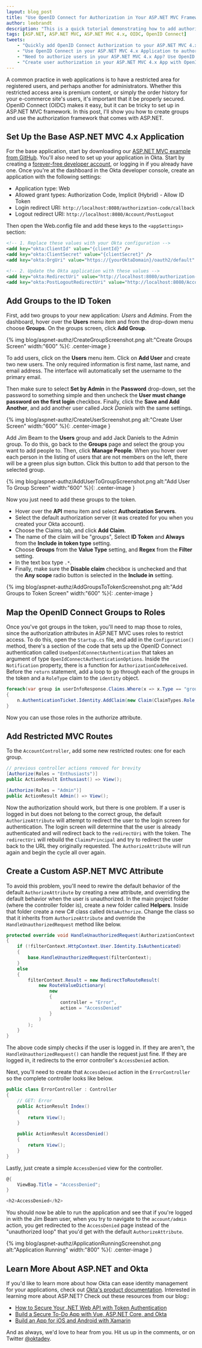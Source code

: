 ```yaml
---
layout: blog_post
title: "Use OpenID Connect for Authorization in Your ASP.NET MVC Framework 4.x App"
author: leebrandt
description: "This is a quick tutorial demonstrating how to add authorization to an ASP.NET MVC Application using OpenID Connect and Okta."
tags: [ASP.NET, ASP.NET MVC, ASP.NET MVC 4.x, OIDC, OpenID Connect]
tweets:
    - "Quickly add OpenID Connect Authorization to your ASP.NET MVC 4.x Application"
    - "Use OpenID Connect in your ASP.NET MVC 4.x Application to authorize users"
    - "Need to authorize users in your ASP.NET MVC 4.x App? Use OpenID Connect! Found out how!"
    - "Create user authorization in your ASP.NET MVC 4.x App with OpenID Connect and @OktaDev"
---
```


A common practice in web applications is to have a restricted area for registered users, and perhaps another for administrators. Whether this restricted access area is premium content, or simply the order history for your e-commerce site's users, it's important that it be properly secured. OpenID Connect (OIDC) makes it easy, but it can be tricky to set up in ASP.NET MVC framework. In this post, I'll show you how to create groups and use the authorization framework that comes with ASP.NET.

## Set Up the Base ASP.NET MVC 4.x Application

For the base application, start by downloading our [ASP.NET MVC example from GitHub](https://github.com/oktadeveloper/okta-aspnet-mvc-example). You'll also need to set up your application in Okta. Start by creating a [forever-free developer account](https://developer.okta.com/signup/), or logging in if you already have one. Once you're at the dashboard in the Okta developer console, create an application with the following settings:

* Application type: Web
* Allowed grant types: Authorization Code, Implicit (Hybrid) - Allow ID Token
* Login redirect URI: `http://localhost:8080/authorization-code/callback`
* Logout redirect URI: `http://localhost:8080/Account/PostLogout`

Then open the Web.config file and add these keys to the `<appSettings>` section:

```xml
<!-- 1. Replace these values with your Okta configuration -->
<add key="okta:ClientId" value="{clientId}" />
<add key="okta:ClientSecret" value="{clientSecret}" />
<add key="okta:OrgUri" value="https://{yourOktaDomain}/oauth2/default" />

<!-- 2. Update the Okta application with these values -->
<add key="okta:RedirectUri" value="http://localhost:8080/authorization-code/callback" />
<add key="okta:PostLogoutRedirectUri" value="http://localhost:8080/Account/PostLogout" />
```

## Add Groups to the ID Token

First, add two groups to your new application: *Users* and *Admins*. From the dashboard, hover over the **Users** menu item and from the drop-down menu choose **Groups**. On the groups screen, click **Add Group**.

{% img blog/aspnet-authz/CreateGroupScreenshot.png alt:"Create Groups Screen" width:"600" %}{: .center-image }

To add users, click on the **Users** menu item. Click on **Add User** and create two new users. The only required information is first name, last name, and email address. The interface will automatically set the username to the primary email.

Then make sure to select **Set by Admin** in the **Password** drop-down, set the password to something simple and then uncheck the **User must change password on the first login** checkbox. Finally, click the **Save and Add Another**, and add another user called *Jack Daniels* with the same settings.

{% img blog/aspnet-authz/CreateUserScreenshot.png alt:"Create User Screen" width:"600" %}{: .center-image }

Add Jim Beam to the **Users** group and add Jack Daniels to the Admin group. To do this, go back to the **Groups** page and select the group you want to add people to. Then, click **Manage People**. When you hover over each person in the listing of users that are not members on the left, there will be a green plus sign button. Click this button to add that person to the selected group.

{% img blog/aspnet-authz/AddUserToGroupScreenshot.png alt:"Add User To Group Screen" width:"600" %}{: .center-image }

Now you just need to add these groups to the token.

* Hover over the **API** menu item and select **Authorization Servers**.
* Select the default authorization server (it was created for you when you created your Okta account).
* Choose the Claims tab, and click **Add Claim**.
* The name of the claim will be "groups",
Select **ID Token** and **Always** from the **Include in token type** setting.
* Choose **Groups** from the **Value Type** setting, and **Regex** from the **Filter** setting.
* In the text box type `.*`.
* Finally, make sure the **Disable claim** checkbox is unchecked and that the **Any scope** radio button is selected in the **Include in** setting.

{% img blog/aspnet-authz/AddGroupsToTokenScreenshot.png alt:"Add Groups to Token Screen" width:"600" %}{: .center-image }

## Map the OpenID Connect Groups to Roles

Once you've got groups in the token, you'll need to map those to roles, since the authorization attributes in ASP.NET MVC uses roles to restrict access. To do this, open the `Startup.cs` file, and add in the `Configuration()` method, there's a section of the code that sets up the OpenID Connect authentication called `UseOpenIdConnectAuthentication` that takes an argument of type `OpenIdConnectAuthenticationOptions`. Inside the `Notification` property, there is a function for `AuthorizationCodeReceived`. Before the `return` statement, add a loop to go through each of the groups in the token and a `RoleType` claim to the `identity` object.

```cs
foreach(var group in userInfoResponse.Claims.Where(x => x.Type == "groups"))
{
    n.AuthenticationTicket.Identity.AddClaim(new Claim(ClaimTypes.Role, group.Value));
}
```
Now you can use those roles in the authorize attribute.

## Add Restricted MVC Routes

To the `AccountController`, add some new restricted routes: one for each group.

```cs
// previous controller actions removed for brevity
[Authorize(Roles = "Enthusiasts")]
public ActionResult Enthusiast() => View();

[Authorize(Roles = "Admin")]
public ActionResult Admin() => View();
```

Now the authorization should work, but there is one problem. If a user is logged in but does not belong to the correct group, the default `AuthorizeAttribute` will attempt to redirect the user to the login screen for authentication. The login screen will determine that the user is already authenticated and will redirect back to the `redirectUri` with the token. The `redirectUri` will rebuild the `ClaimsPrincipal` and try to redirect the user back to the URL they originally requested. The `AuthorizeAttribute` will run again and begin the cycle all over again.

## Create a Custom ASP.NET MVC Attribute

To avoid this problem, you'll need to rewire the default behavior of the default `AuthorizeAttribute` by creating a new attribute, and overriding the default behavior when the user is unauthorized. In the main project folder (where the controller folder is), create a new folder called **Helpers**. Inside that folder create a new C# class called `OktaAuthorize`. Change the class so that it inherits from `AuthorizeAttribute` and override the `HandleUnauthorizedRequest` method like below.

```cs
protected override void HandleUnauthorizedRequest(AuthorizationContext filterContext)
{
    if (!filterContext.HttpContext.User.Identity.IsAuthenticated)
    {
        base.HandleUnauthorizedRequest(filterContext);
    }
    else
    {
        filterContext.Result = new RedirectToRouteResult(
            new RouteValueDictionary(
                new
                {
                    controller = "Error",
                    action = "AccessDenied"
                }
            )
        );
    }
}
```

The above code simply checks if the user is logged in. If they are aren't, the `HandleUnauthorizedRequest()` can handle the request just fine. If they are logged in, it redirects to the error controller's `AccessDenied` action.

Next, you'll need to create that `AccessDenied` action in the `ErrorController` so the complete controller looks like below.

```cs
public class ErrorController : Controller
{
    // GET: Error
    public ActionResult Index()
    {
        return View();
    }

    public ActionResult AccessDenied()
    {
        return View();
    }
}
```

Lastly, just create a simple `AccessDenied` view for the controller.

```cs
@{
    ViewBag.Title = "AccessDenied";
}

<h2>AccessDenied</h2>
```

You should now be able to run the application and see that if you're logged in with the Jim Beam user, when you try to navigate to the `account/admin` action, you get redirected to the `AccessDenied` page instead of the "unauthorized loop" that you'd get with the default `AuthorizeAttribute`.

{% img blog/aspnet-authz/ApplicationRunningScreenshot.png alt:"Application Running" width:"800" %}{: .center-image }

## Learn More About ASP.NET and Okta

If you'd like to learn more about how Okta can ease identity management for your applications, check out [Okta's product documentation](https://developer.okta.com/documentation/). Interested in learning more about ASP.NET? Check out these resources from our blog::
* [How to Secure Your .NET Web API with Token Authentication](https://developer.okta.com/blog/2018/02/01/secure-aspnetcore-webapi-token-auth)
* [Build a Secure To-Do App with Vue, ASP.NET Core, and Okta](https://developer.okta.com/blog/2018/01/31/build-secure-todo-app-vuejs-aspnetcore)
* [Build an App for iOS and Android with Xamarin](https://developer.okta.com/blog/2018/01/10/build-app-for-ios-android-with-xamarin)

And as always, we'd love to hear from you. Hit us up in the comments, or on Twitter [@oktadev](https://twitter.com/OktaDev).
